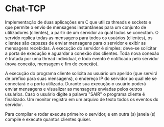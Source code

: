 # Chat-TCP
Implementação de duas aplicações em C que utiliza threads e sockets e que permite o envio de mensagens instantâneas para um conjunto de utilizadores (clientes), a partir de um servidor ao qual todos se conectam. O servido replica todas as mensagens para todos os usuários (clientes), os clientes são capazes de enviar mensagens para o servidor e exibir as mensagens recebidas. A execução do servidor é simples: deve-se solicitar a porta de execução e aguardar a conexão dos clientes. Toda nova conexão é tratada por uma thread individual, e todo evento é notificado pelo servidor (nova conexão, mensagem e fim de conexão). 

A execução do programa cliente solicita ao usuário um apelido (que servirá de prefixo para suas mensagens), o endereço IP do servidor ao qual ele se conectará e a porta utilizada. Durante sua execução o usuário poderá enviar mensagens e visualizar as mensagens enviadas pelos outros usuários. Caso o usuário digite a palavra "SAIR" o programa cliente é finalizado.
Um monitor registra em um arquivo de texto todos os eventos do servidor.

Para compilar e rodar execute primeiro o servidor, e em outra (s) janela (s) compile e execute quantos clientes quiser.
